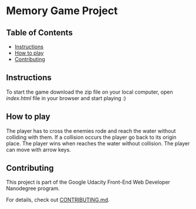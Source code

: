 # Memory Game Project

## Table of Contents

* [Instructions](#instructions)
* [How to play](#how-to-play)
* [Contributing](#contributing)

## Instructions

To start the game download the zip file on your local computer, open _index.html_ file in your browser and start playing :)


## How to play

The player has to cross the enemies rode and reach the water without colliding with them. If a collision occurs the player go back to its origin place. The player wins when reaches the water without collision. The player can move with arrow keys.



## Contributing

This project is part of the Google Udacity Front-End Web Developer Nanodegree program.

For details, check out [CONTRIBUTING.md](CONTRIBUTING.md).
